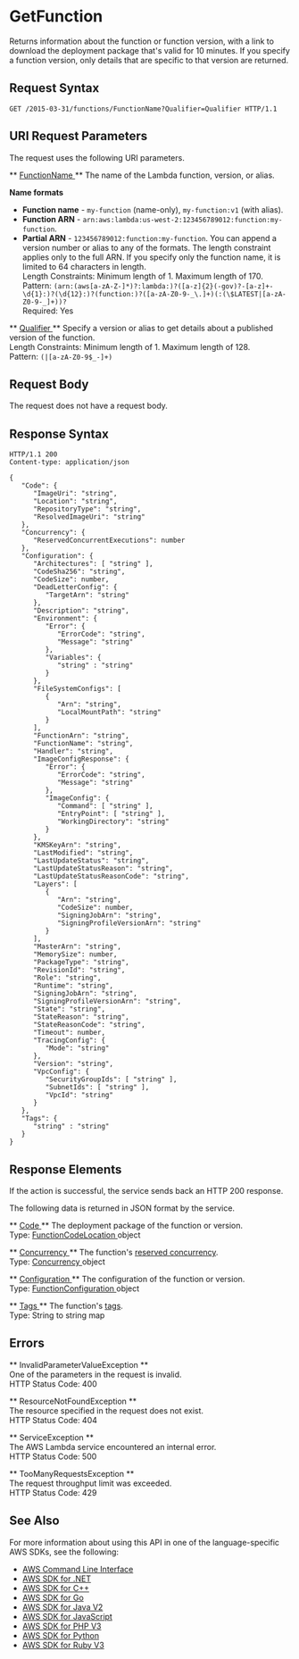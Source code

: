 # GetFunction<a name="API_GetFunction"></a>

Returns information about the function or function version, with a link to download the deployment package that's valid for 10 minutes\. If you specify a function version, only details that are specific to that version are returned\.

## Request Syntax<a name="API_GetFunction_RequestSyntax"></a>

```
GET /2015-03-31/functions/FunctionName?Qualifier=Qualifier HTTP/1.1
```

## URI Request Parameters<a name="API_GetFunction_RequestParameters"></a>

The request uses the following URI parameters\.

 ** [ FunctionName ](#API_GetFunction_RequestSyntax) **   <a name="SSS-GetFunction-request-FunctionName"></a>
The name of the Lambda function, version, or alias\.  

**Name formats**
+  **Function name** \- `my-function` \(name\-only\), `my-function:v1` \(with alias\)\.
+  **Function ARN** \- `arn:aws:lambda:us-west-2:123456789012:function:my-function`\.
+  **Partial ARN** \- `123456789012:function:my-function`\.
You can append a version number or alias to any of the formats\. The length constraint applies only to the full ARN\. If you specify only the function name, it is limited to 64 characters in length\.  
Length Constraints: Minimum length of 1\. Maximum length of 170\.  
Pattern: `(arn:(aws[a-zA-Z-]*)?:lambda:)?([a-z]{2}(-gov)?-[a-z]+-\d{1}:)?(\d{12}:)?(function:)?([a-zA-Z0-9-_\.]+)(:(\$LATEST|[a-zA-Z0-9-_]+))?`   
Required: Yes

 ** [ Qualifier ](#API_GetFunction_RequestSyntax) **   <a name="SSS-GetFunction-request-Qualifier"></a>
Specify a version or alias to get details about a published version of the function\.  
Length Constraints: Minimum length of 1\. Maximum length of 128\.  
Pattern: `(|[a-zA-Z0-9$_-]+)` 

## Request Body<a name="API_GetFunction_RequestBody"></a>

The request does not have a request body\.

## Response Syntax<a name="API_GetFunction_ResponseSyntax"></a>

```
HTTP/1.1 200
Content-type: application/json

{
   "Code": { 
      "ImageUri": "string",
      "Location": "string",
      "RepositoryType": "string",
      "ResolvedImageUri": "string"
   },
   "Concurrency": { 
      "ReservedConcurrentExecutions": number
   },
   "Configuration": { 
      "Architectures": [ "string" ],
      "CodeSha256": "string",
      "CodeSize": number,
      "DeadLetterConfig": { 
         "TargetArn": "string"
      },
      "Description": "string",
      "Environment": { 
         "Error": { 
            "ErrorCode": "string",
            "Message": "string"
         },
         "Variables": { 
            "string" : "string" 
         }
      },
      "FileSystemConfigs": [ 
         { 
            "Arn": "string",
            "LocalMountPath": "string"
         }
      ],
      "FunctionArn": "string",
      "FunctionName": "string",
      "Handler": "string",
      "ImageConfigResponse": { 
         "Error": { 
            "ErrorCode": "string",
            "Message": "string"
         },
         "ImageConfig": { 
            "Command": [ "string" ],
            "EntryPoint": [ "string" ],
            "WorkingDirectory": "string"
         }
      },
      "KMSKeyArn": "string",
      "LastModified": "string",
      "LastUpdateStatus": "string",
      "LastUpdateStatusReason": "string",
      "LastUpdateStatusReasonCode": "string",
      "Layers": [ 
         { 
            "Arn": "string",
            "CodeSize": number,
            "SigningJobArn": "string",
            "SigningProfileVersionArn": "string"
         }
      ],
      "MasterArn": "string",
      "MemorySize": number,
      "PackageType": "string",
      "RevisionId": "string",
      "Role": "string",
      "Runtime": "string",
      "SigningJobArn": "string",
      "SigningProfileVersionArn": "string",
      "State": "string",
      "StateReason": "string",
      "StateReasonCode": "string",
      "Timeout": number,
      "TracingConfig": { 
         "Mode": "string"
      },
      "Version": "string",
      "VpcConfig": { 
         "SecurityGroupIds": [ "string" ],
         "SubnetIds": [ "string" ],
         "VpcId": "string"
      }
   },
   "Tags": { 
      "string" : "string" 
   }
}
```

## Response Elements<a name="API_GetFunction_ResponseElements"></a>

If the action is successful, the service sends back an HTTP 200 response\.

The following data is returned in JSON format by the service\.

 ** [ Code ](#API_GetFunction_ResponseSyntax) **   <a name="SSS-GetFunction-response-Code"></a>
The deployment package of the function or version\.  
Type: [ FunctionCodeLocation ](API_FunctionCodeLocation.md) object

 ** [ Concurrency ](#API_GetFunction_ResponseSyntax) **   <a name="SSS-GetFunction-response-Concurrency"></a>
The function's [reserved concurrency](https://docs.aws.amazon.com/lambda/latest/dg/concurrent-executions.html)\.  
Type: [ Concurrency ](API_Concurrency.md) object

 ** [ Configuration ](#API_GetFunction_ResponseSyntax) **   <a name="SSS-GetFunction-response-Configuration"></a>
The configuration of the function or version\.  
Type: [ FunctionConfiguration ](API_FunctionConfiguration.md) object

 ** [ Tags ](#API_GetFunction_ResponseSyntax) **   <a name="SSS-GetFunction-response-Tags"></a>
The function's [tags](https://docs.aws.amazon.com/lambda/latest/dg/tagging.html)\.  
Type: String to string map

## Errors<a name="API_GetFunction_Errors"></a>

 ** InvalidParameterValueException **   
One of the parameters in the request is invalid\.  
HTTP Status Code: 400

 ** ResourceNotFoundException **   
The resource specified in the request does not exist\.  
HTTP Status Code: 404

 ** ServiceException **   
The AWS Lambda service encountered an internal error\.  
HTTP Status Code: 500

 ** TooManyRequestsException **   
The request throughput limit was exceeded\.  
HTTP Status Code: 429

## See Also<a name="API_GetFunction_SeeAlso"></a>

For more information about using this API in one of the language\-specific AWS SDKs, see the following:
+  [ AWS Command Line Interface](https://docs.aws.amazon.com/goto/aws-cli/lambda-2015-03-31/GetFunction) 
+  [ AWS SDK for \.NET](https://docs.aws.amazon.com/goto/DotNetSDKV3/lambda-2015-03-31/GetFunction) 
+  [ AWS SDK for C\+\+](https://docs.aws.amazon.com/goto/SdkForCpp/lambda-2015-03-31/GetFunction) 
+  [ AWS SDK for Go](https://docs.aws.amazon.com/goto/SdkForGoV1/lambda-2015-03-31/GetFunction) 
+  [ AWS SDK for Java V2](https://docs.aws.amazon.com/goto/SdkForJavaV2/lambda-2015-03-31/GetFunction) 
+  [ AWS SDK for JavaScript](https://docs.aws.amazon.com/goto/AWSJavaScriptSDK/lambda-2015-03-31/GetFunction) 
+  [ AWS SDK for PHP V3](https://docs.aws.amazon.com/goto/SdkForPHPV3/lambda-2015-03-31/GetFunction) 
+  [ AWS SDK for Python](https://docs.aws.amazon.com/goto/boto3/lambda-2015-03-31/GetFunction) 
+  [ AWS SDK for Ruby V3](https://docs.aws.amazon.com/goto/SdkForRubyV3/lambda-2015-03-31/GetFunction) 
